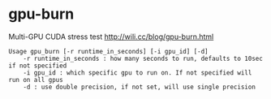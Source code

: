 # gpu-burn
Multi-GPU CUDA stress test
http://wili.cc/blog/gpu-burn.html

```
Usage gpu_burn [-r runtime_in_seconds] [-i gpu_id] [-d]
	-r runtime_in_seconds : how many seconds to run, defaults to 10sec if not specified
	-i gpu_id : which specific gpu to run on. If not specified will run on all gpus
	-d : use double precision, if not set, will use single precision
```

